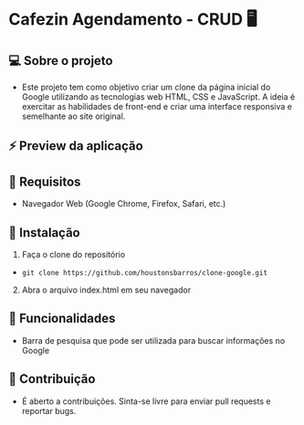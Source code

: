 # Cafezin Agendamento - CRUD 🖥️

## 💻 Sobre o projeto

- Este projeto tem como objetivo criar um clone da página inicial do Google utilizando as tecnologias web HTML, CSS e JavaScript. A ideia é exercitar as habilidades de front-end e criar uma interface responsiva e semelhante ao site original.

## ⚡ Preview da aplicação


## 📄 Requisitos
- Navegador Web (Google Chrome, Firefox, Safari, etc.)

## 🔗 Instalação
1. Faça o clone do repositório
- ```git clone https://github.com/houstonsbarros/clone-google.git```

2. Abra o arquivo index.html em seu navegador

## 🚀 Funcionalidades
- Barra de pesquisa que pode ser utilizada para buscar informações no Google

## 👥 Contribuição
- É aberto a contribuições. Sinta-se livre para enviar pull requests e reportar bugs.
